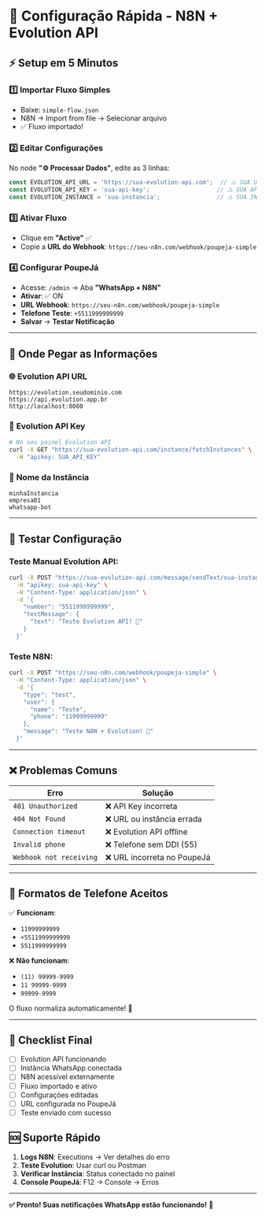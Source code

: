 # 🚀 Configuração Rápida - N8N + Evolution API

## ⚡ Setup em 5 Minutos

### 1️⃣ **Importar Fluxo Simples**
- Baixe: `simple-flow.json`
- N8N → Import from file → Selecionar arquivo
- ✅ Fluxo importado!

### 2️⃣ **Editar Configurações**
No node **"⚙️ Processar Dados"**, edite as 3 linhas:

```javascript
const EVOLUTION_API_URL = 'https://sua-evolution-api.com';  // ⚠️ SUA URL AQUI
const EVOLUTION_API_KEY = 'sua-api-key';                   // ⚠️ SUA API KEY AQUI  
const EVOLUTION_INSTANCE = 'sua-instancia';                // ⚠️ SUA INSTÂNCIA AQUI
```

### 3️⃣ **Ativar Fluxo**
- Clique em **"Active"** ✅
- Copie a **URL do Webhook**: `https://seu-n8n.com/webhook/poupeja-simple`

### 4️⃣ **Configurar PoupeJá**
- Acesse: `/admin` → Aba **"WhatsApp + N8N"**
- **Ativar**: ✅ ON
- **URL Webhook**: `https://seu-n8n.com/webhook/poupeja-simple`
- **Telefone Teste**: `+5511999999999`
- **Salvar** → **Testar Notificação**

---

## 🔧 **Onde Pegar as Informações**

### 🌐 **Evolution API URL**
```
https://evolution.seudominio.com
https://api.evolution.app.br  
http://localhost:8080
```

### 🔑 **Evolution API Key** 
```bash
# No seu painel Evolution API
curl -X GET "https://sua-evolution-api.com/instance/fetchInstances" \
  -H "apikey: SUA_API_KEY"
```

### 📱 **Nome da Instância**
```
minhaInstancia
empresa01
whatsapp-bot
```

---

## 🧪 **Testar Configuração**

### Teste Manual Evolution API:
```bash
curl -X POST "https://sua-evolution-api.com/message/sendText/sua-instancia" \
  -H "apikey: sua-api-key" \
  -H "Content-Type: application/json" \
  -d '{
    "number": "5511999999999",
    "textMessage": {
      "text": "Teste Evolution API! 🚀"
    }
  }'
```

### Teste N8N:
```bash
curl -X POST "https://seu-n8n.com/webhook/poupeja-simple" \
  -H "Content-Type: application/json" \
  -d '{
    "type": "test",
    "user": {
      "name": "Teste",
      "phone": "11999999999"
    },
    "message": "Teste N8N + Evolution! 🎉"
  }'
```

---

## ❌ **Problemas Comuns**

| Erro | Solução |
|------|---------|
| `401 Unauthorized` | ❌ API Key incorreta |
| `404 Not Found` | ❌ URL ou instância errada |
| `Connection timeout` | ❌ Evolution API offline |
| `Invalid phone` | ❌ Telefone sem DDI (55) |
| `Webhook not receiving` | ❌ URL incorreta no PoupeJá |

---

## 📱 **Formatos de Telefone Aceitos**

✅ **Funcionam**:
- `11999999999`
- `+5511999999999` 
- `5511999999999`

❌ **Não funcionam**:
- `(11) 99999-9999`
- `11 99999-9999`
- `99999-9999`

O fluxo normaliza automaticamente! 🔄

---

## 🎯 **Checklist Final**

- [ ] Evolution API funcionando
- [ ] Instância WhatsApp conectada  
- [ ] N8N acessível externamente
- [ ] Fluxo importado e ativo
- [ ] Configurações editadas
- [ ] URL configurada no PoupeJá
- [ ] Teste enviado com sucesso

## 🆘 **Suporte Rápido**

1. **Logs N8N**: Executions → Ver detalhes do erro
2. **Teste Evolution**: Usar curl ou Postman
3. **Verificar Instância**: Status conectado no painel
4. **Console PoupeJá**: F12 → Console → Erros

---

**✅ Pronto! Suas notificações WhatsApp estão funcionando!** 🎉